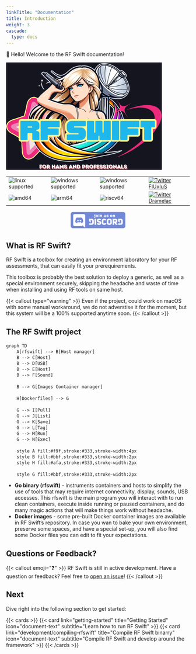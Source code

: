 ```yaml
---
linkTitle: "Documentation"
title: Introduction
weight: 3
cascade:
  type: docs
---
```


👋 Hello! Welcome to the RF Swift documentation!

![landscape](https://github.com/PentHertz/RF-Swift-docs/blob/main/.assets/logo.png?raw=true)

<div align="center">
  <table>
    <tr>
      <td><img alt="linux supported" src="https://img.shields.io/badge/linux-supported-success"></td>
      <td><img alt="windows supported" src="https://img.shields.io/badge/windows-supported-success"></td>
      <td><img alt="windows supported" src="https://img.shields.io/badge/macos-pending-orange"></td>
      <td><a target="_blank" rel="noopener noreferrer" href="https://x.com/intent/follow?screen_name=FlUxIuS" title="Follow"><img src="https://img.shields.io/twitter/follow/_nwodtuhs?label=FlUxIuS&style=social" alt="Twitter FlUxIuS"></a></td>
    </tr>
    <tr>
      <td><img alt="amd64" src="https://img.shields.io/badge/amd64%20(x86__64)-supported-success"></td>
      <td><img alt="arm64" src="https://img.shields.io/badge/arm64%20(aarch64)-supported-success"></td>
      <td><img alt="riscv64" src="https://img.shields.io/badge/riscv64%20-supported-success"></td>
      <td><a target="_blank" rel="noopener noreferrer" href="https://x.com/intent/follow?screen_name=Penthertz" title="Follow"><img src="https://img.shields.io/twitter/follow/_nwodtuhs?label=Penthertz&style=social" alt="Twitter Dramelac"></a></td>
    </tr>
  </table>
  <a target="_blank" rel="noopener noreferrer" href="https://discord.gg/NS3HayKrpA" title="Join us on Discord"><img src="https://github.com/PentHertz/RF-Swift-docs/blob/main/.assets/discord_join_us.png?raw=true" width="150" alt="Join us on Discord"></a>
</div>

## What is RF Swift?

RF Swift is a toolbox for creating an environment laboratory for your RF assessments, that can easily fit your prerequirements.

This toolbox is probably the best solution to deploy a generic, as well as a special environment securely, skipping the headache and waste of time when installing and using RF tools on same host.

{{< callout type="warning" >}}
  Even if the project, could work on macOS with some manual workaround, we do not adverstise it for the moment, but this system will be a 100% supported anytime soon.
{{< /callout >}}


## The RF Swift project

```mermaid
graph TD
    A[rfswift] --> B[Host manager]
    B --> C[Host]
    B --> D[USB]
    B --> E[Host]
    B --> F[Sound]

    B --> G[Images Container manager]

    H[Dockerfiles] --> G

    G --> I[Pull]
    G --> J[List]
    G --> K[Save]
    G --> L[Tag]
    G --> M[Run]
    G --> N[Exec]
    
    style A fill:#f9f,stroke:#333,stroke-width:4px
    style B fill:#bbf,stroke:#333,stroke-width:2px
    style H fill:#afa,stroke:#333,stroke-width:2px

    style G fill:#bbf,stroke:#333,stroke-width:2px

```

- **Go binary (rfswift)** - instruments containers and hosts to simplify the use of tools that may require internet connectivity, display, sounds, USB accesses. This rfswift is the main program you will interact with to run clean containers, execute inside running or paused containers, and do many magic actions that will make things work without headache.
- **Docker images** - some pre-built Docker container images are available in RF Swift’s repository. In case you wan to bake your own environment, preserve some spaces, and have a special set-up, you will also find some Docker files you can edit to fit your expectations.

## Questions or Feedback?

{{< callout emoji="❓" >}}
  RF Swift is still in active development.
  Have a question or feedback? Feel free to [open an issue](https://github.com/PentHertz/RF-Swift/issues)!
{{< /callout >}}

## Next

Dive right into the following section to get started:

{{< cards >}}
  {{< card link="getting-started" title="Getting Started" icon="document-text" subtitle="Learn how to run RF Swift" >}}
  {{< card link="development/compiling-rfswift" title="Compile RF Swift binarry" icon="document-text" subtitle="Compile RF Swift and develop around the framework" >}}
{{< /cards >}}

